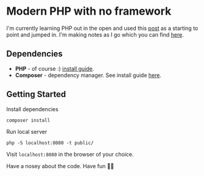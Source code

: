 # Modern PHP with no framework

I'm currently learning PHP out in the open and used this [post](https://kevinsmith.io/modern-php-without-a-framework) as a starting to point and jumped in. I'm making notes as I go which you can find [here](https://www.notion.so/Modern-PHP-Tutorial-069bd214c9b94351b7b229e5ab647737).

## Dependencies

- **PHP** - of course :) [install guide](https://www.php.net/manual/en/install.php).
- **Composer** - dependency manager. See install guide [here](https://getcomposer.org/doc/00-intro.md#installation-linux-unix-macos).

## Getting Started

Install dependencies

```
composer install
```

Run local server

```
php -S localhost:8080 -t public/
```

Visit `localhost:8080` in the browser of your choice.

Have a nosey about the code. Have fun 👍🏾
